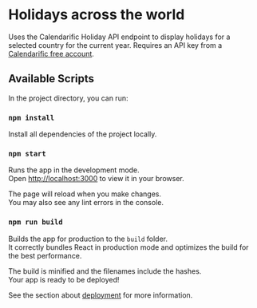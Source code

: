 # Holidays across the world

Uses the Calendarific Holiday API endpoint to display holidays for a selected country for the current year.
Requires an API key from a [Calendarific free account](https://calendarific.com/signup).

## Available Scripts

In the project directory, you can run:

### `npm install`

Install all dependencies of the project locally.

### `npm start`

Runs the app in the development mode.\
Open [http://localhost:3000](http://localhost:3000) to view it in your browser.

The page will reload when you make changes.\
You may also see any lint errors in the console.

### `npm run build`

Builds the app for production to the `build` folder.\
It correctly bundles React in production mode and optimizes the build for the best performance.

The build is minified and the filenames include the hashes.\
Your app is ready to be deployed!

See the section about [deployment](https://facebook.github.io/create-react-app/docs/deployment) for more information.
